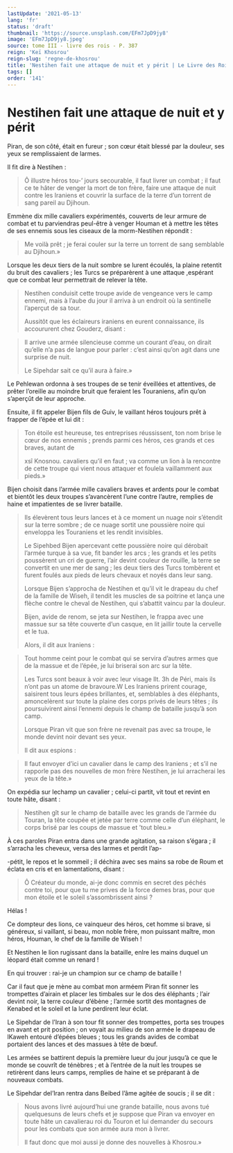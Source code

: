 ```yaml
---
lastUpdate: '2021-05-13'
lang: 'fr'
status: 'draft'
thumbnail: 'https://source.unsplash.com/EFm7JpD9jy8'
image: 'EFm7JpD9jy8.jpeg'
source: tome III - livre des rois - P. 387
reign: 'Keï Khosrou'
reign-slug: 'regne-de-khosrou'
title: 'Nestihen fait une attaque de nuit et y périt | Le Livre des Rois | Shâhnâmeh'
tags: []
order: '141'
---
```


# Nestihen fait une attaque de nuit et y périt

Piran, de son côté, était en fureur ; son cœur était blessé par la douleur, ses yeux se remplissaient de larmes.

Il fit dire à Nestihen :

> Ô illustre héros tou-’
jours secourable, il faut livrer un combat ; il faut ce te hâter de venger la mort de ton frère, faire une attaque de nuit contre les Iraniens et couvrir la surface de la terre d’un torrent de sang pareil au Djihoun.

Emmène dix mille cavaliers expérimentés, couverts de leur armure de combat et tu parviendras peul-être à venger Houman et à mettre les têtes de ses ennemis sous les ciseaux de la morm-Nestihen répondit :

> Me voilà prêt ; je ferai couler sur la terre un torrent de sang semblable au Djihoun.»

Lorsque les deux tiers de la nuit sombre se lurent écoulés, la plaine retentit du bruit des cavaliers ; les Turcs se préparèrent à une attaque ,espérant que ce combat leur permettrait de relever la tête.
>
> Nestihen conduisit cette troupe avide de vengeance vers le camp ennemi, mais à l’aube du jour il arriva à un endroit où la sentinelle l’aperçut de sa tour.
>
> Aussitôt que les éclaireurs iraniens en eurent connaissance, ils accoururent chez Gouderz, disant :

> Il arrive une armée silencieuse comme un courant d’eau, on dirait qu’elle n’a pas de langue pour parler : c’est ainsi qu’on agit dans une surprise de nuit.
>
> Le Sipehdar sait ce qu’il aura à faire.»

Le Pehlewan ordonna à ses troupes de se tenir éveillées et attentives, de prêter l’oreille au moindre bruit que feraient les Touraniens, afin qu’on s’aperçût de leur approche.

Ensuite, il fit appeler Bijen fils de Guiv, le vaillant héros toujours prêt à frapper de l’épée et lui dit :

> Ton étoile est heureuse, tes entreprises réussissent, ton nom brise le cœur de nos ennemis ; prends parmi ces héros, ces grands et ces braves, autant de
>
> xsî Knosnou. cavaliers qu’il en faut ; va comme un lion à la rencontre de cette troupe qui vient nous attaquer et foulela vaillamment aux pieds.»

Bijen choisit dans l’armée mille cavaliers braves et ardents pour le combat et bientôt les deux troupes s’avancèrent l’une contre l’autre, remplies de haine et impatientes de se livrer bataille.
>
> Ils élevèrent tous leurs lances et à ce moment un nuage noir s’étendit sur la terre sombre ; de ce nuage sortit une poussière noire qui enveloppa les Touraniens et les rendit invisibles.
>
> Le Sipehbed Bijen apercevant cette poussière noire qui dérobait l’armée turque à sa vue, fit bander les arcs ; les grands et les petits poussèrent un cri de guerre, l’air devint couleur de rouille, la terre se convertit en une mer de sang ; les deux tiers des Turcs tombèrent et furent foulés aux pieds de leurs chevaux et noyés dans leur sang.
>
> Lorsque Bijen s’approcha de Nestihen et qu’il vit le drapeau du chef de la famille de Wiseh, il tendit les muscles de sa poitrine et lança une flèche contre le cheval de Nestihen, qui s’abattit vaincu par la douleur.
>
> Bijen, avide de renom, se jeta sur Nestihen, le frappa avec une massue sur sa tête couverte d’un casque, en lit jaillir toute la cervelle et le tua.
>
> Alors, il dit aux Iraniens :

> Tout homme ceint pour le combat qui se servira d’autres armes que de la massue et de l’épée, je lui briserai son arc sur la tête.
>
> Les Turcs sont beaux à voir avec leur visage llt. 3h de Péri, mais ils n’ont pas un atome de bravoure.W Les Iraniens prirent courage, saisirent tous leurs épées brillantes, et, semblables à des éléphants, amoncelèrent sur toute la plaine des corps privés de leurs têtes ; ils poursuivirent ainsi l’ennemi depuis le champ de bataille jusqu’à son camp.
>
> Lorsque Piran vit que son frère ne revenait pas avec sa troupe, le monde devint noir devant ses yeux.
>
> Il dit aux espions :

> Il faut envoyer d’ici un cavalier dans le camp des Iraniens ; et s’il ne rapporle pas des nouvelles de mon frère Nestihen, je lui arracherai les yeux de la tête.»

On expédia sur lechamp un cavalier ; celui-ci partit, vit tout et revint en toute hâte, disant :

> Nestihen gît sur le champ de bataille avec les grands de l’armée du Touran, la tête coupée et jetée par terre comme celle d’un éléphant, le corps brisé par les coups de massue et ’tout bleu.»

À ces paroles Piran entra dans une grande agitation, sa raison s’égara ; il s’arracha les cheveux, versa des larmes et perdit l’ap-

-pétit, le repos et le sommeil ; il déchira avec ses mains sa robe de Roum et éclata en cris et en lamentations, disant :

> Ô Créateur du monde, ai-je donc commis en secret des péchés contre toi, pour que tu me prives de la force demes bras, pour que mon étoile et le soleil s’assombrissent ainsi ?

Hélas !

Ce dompteur des lions, ce vainqueur des héros, cet homme si brave, si généreux, si vaillant, si beau, mon noble frère, mon puissant maître, mon héros, Houman, le chef de la famille de Wiseh !

Et Nestihen le lion rugissant dans la bataille, enlre les mains duquel un léopard était comme un renard !

En qui trouver : rai-je un champion sur ce champ de bataille !

Car il faut que je mène au combat mon arméem Piran fit sonner les trompettes d’airain et placer les timbales sur le dos des éléphants ; l’air devint noir, la terre couleur d’ébène ; l’armée sortit des montagnes de Kenabed et le soleil et la lune perdirent leur éclat.

Le Sipehdar de l’Iran à son tour fit sonner des trompettes, porta ses troupes en avant et prit position ; on voyait au milieu de son armée le drapeau de lKaweh entouré d’épées bleues ; tous les grands avides de combat portaient des lances et des massues à tête de bœuf.

Les armées se battirent depuis la première lueur du jour jusqu’à ce que le monde se couvrît de ténèbres ; et à l’entrée de la nuit les troupes se retirèrent dans leurs camps, remplies de haine et se préparant à de nouveaux combats.

Le Sipehdar del’Iran rentra dans Beibed l’âme agitée de soucis ; il se dit :

> Nous avons livré aujourd’hui une grande bataille, nous avons tué quelquesuns de leurs chefs et je suppose que Piran va envoyer en toute hâte un cavalierau roi du Touron et lui demander du secours pour les combats que son armée aura mon à livrer.
>
> Il faut donc que moi aussi je donne des nouvelles à Khosrou.»
